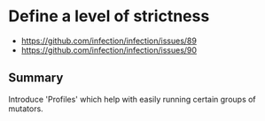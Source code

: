 # Define a level of strictness

* https://github.com/infection/infection/issues/89
* https://github.com/infection/infection/issues/90

## Summary
Introduce 'Profiles' which help with easily running certain groups of mutators.

